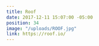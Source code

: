 ```yaml
---
title: Roof
date: 2017-12-11 15:07:00 -05:00
position: 34
image: "/uploads/ROOF.jpg"
link: https://roof.io/
---
```


